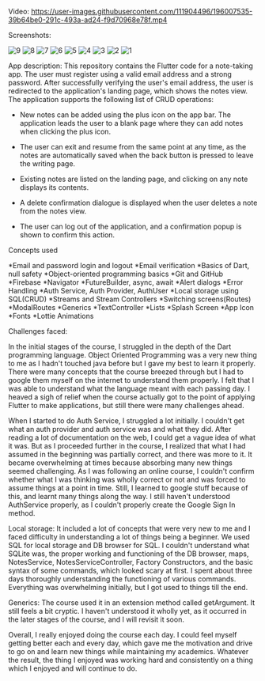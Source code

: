 
Video:
https://user-images.githubusercontent.com/111904496/196007535-39b64be0-291c-493a-ad24-f9d70968e78f.mp4

Screenshots:

![9](https://user-images.githubusercontent.com/111904496/196007546-fdf09153-f0eb-4b9d-b2d0-cfbf74a546af.jpeg)
![8](https://user-images.githubusercontent.com/111904496/196007547-1582f7ec-8a39-46da-a512-ee6499b448ad.jpeg)
![7](https://user-images.githubusercontent.com/111904496/196007548-36b4e3d4-5749-439f-8f50-dce4b779970e.jpeg)
![6](https://user-images.githubusercontent.com/111904496/196007550-490c0b46-4b9d-44af-ac59-ebc945a53f4b.jpeg)
![5](https://user-images.githubusercontent.com/111904496/196007551-2acfa125-fef4-4e24-aee7-6ababe60e442.jpeg)
![4](https://user-images.githubusercontent.com/111904496/196007552-24aa2bfb-b918-4008-9efc-fb9991251e09.jpeg)
![3](https://user-images.githubusercontent.com/111904496/196007553-08fccb07-97a3-442e-9d09-3e9fe6164fe9.jpeg)
![2](https://user-images.githubusercontent.com/111904496/196007555-baf17b0c-5d17-4a94-b333-177f97ba8f38.jpeg)
![1](https://user-images.githubusercontent.com/111904496/196007556-546de0ee-e514-4e2d-a247-fd54809316a9.jpeg)


App description: 
This repository contains the Flutter code for a note-taking app. The user must register using a valid email address and a strong password. After successfully verifying the user's email address, the user is redirected to the application's landing page, which shows the notes view. The application supports the following list of CRUD operations:

* New notes can be added using the plus icon on the app bar. The application leads the user to a blank page where they can add notes when clicking the plus icon. 

* The user can exit and resume from the same point at any time, as the notes are automatically saved when the back button is pressed to leave the writing page. 

* Existing notes are listed on the landing page, and clicking on any note displays its contents.

* A delete confirmation dialogue is displayed when the user deletes a note from the notes view.

* The user can log out of the application, and a confirmation popup is shown to confirm this action.


Concepts used

*Email and password login and logout
*Email verification
*Basics of Dart, null safety
*Object-oriented programming basics
*Git and GitHub 
*Firebase
*Navigator
*FutureBuilder, async, await
*Alert dialogs
*Error Handling
*Auth Service, Auth Provider, AuthUser
*Local storage using SQL(CRUD)
*Streams and Stream Controllers
*Switching screens(Routes)
*ModalRoutes
*Generics
*TextController
*Lists
*Splash Screen
*App Icon
*Fonts
*Lottie Animations


Challenges faced:

In the initial stages of the course, I struggled in the depth of the Dart programming language. Object Oriented Programming was a very new thing to me as I hadn't touched java before but I gave my best to learn it properly. There were many concepts that the course breezed through but I had to google them myself on the internet to understand them properly. I felt that I was able to understand what the language meant with each passing day. I heaved a sigh of relief when the course actually got to the point of applying Flutter to make applications, but still there were many challenges ahead.

When I started to do Auth Service, I struggled a lot initially. I couldn't get what an auth provider and auth service was and what they did. After reading a lot of documentation on the web, I could get a vague idea of what it was. But as I proceeded further in the course, I realized that what I had assumed in the beginning was partially correct, and there was more to it. It became overwhelming at times because absorbing many new things seemed challenging. As I was following an online course, I couldn't confirm whether what I was thinking was wholly correct or not and was forced to assume things at a point in time. Still, I learned to google stuff because of this, and learnt many things along the way. 
I still haven't understood AuthService properly, as I couldn't properly create the Google Sign In method.


Local storage:
It included a lot of concepts that were very new to me
and I faced difficulty in understanding a lot of things being a beginner. We used SQL for local storage and DB browser for SQL. I couldn't understand what SQLite was, the proper working and functioning of the DB browser, maps, NotesService, NotesServiceController, Factory Constructors, and the basic syntax of some commands, which looked scary at first. I spent about three days thoroughly understanding the functioning of various commands. Everything was overwhelming initially, but I got used to things till the end.

Generics:
The course used it in an extension method called getArgument. It still feels a bit cryptic. I haven't understood it wholly yet, as it occurred in the later stages of the course, and I will revisit it soon.

Overall, I really enjoyed doing the course each day. I could feel myself getting better each and every day, which gave me the motivation and drive to go on and learn new things while maintaining my academics. Whatever the result, the thing I enjoyed was working hard and consistently on a thing which I enjoyed and will continue to do. 

